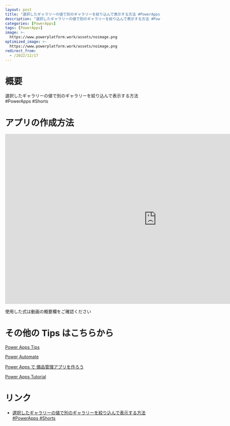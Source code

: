 ```yaml
---
layout: post
title: "選択したギャラリーの値で別のギャラリーを絞り込んで表示する方法 #PowerApps #Shorts"
description: "選択したギャラリーの値で別のギャラリーを絞り込んで表示する方法 #PowerApps #Shortsを動画で分かりやすく解説"
categories: [PowerApps]
tags: [PowerApps]
image: >-
  https://www.powerplatform.work/assets/noimage.png
optimized_image: >-
  https://www.powerplatform.work/assets/noimage.png
redirect_from:
  - /2022/12/17
---
```



#  概要

選択したギャラリーの値で別のギャラリーを絞り込んで表示する方法 #PowerApps #Shorts


# アプリの作成方法

<iframe width="983" height="553" src="https://www.youtube.com/embed/1ytWnLsEoyA" title="YouTube video player" frameborder="0" allow="accelerometer; autoplay; clipboard-write; encrypted-media; gyroscope; picture-in-picture" allowfullscreen></iframe>


使用した式は動画の概要欄をご確認ください


# その他の Tips はこちらから

[Power Apps Tips](https://www.youtube.com/watch?v=VrAQf3JQ7yM&list=PLVhFi1fb3DqakSLVMn22DDcySXh9jtzi- )


[Power Automate](https://www.youtube.com/watch?v=-YnJYT0ASEM&list=PLVhFi1fb3Dqbzic6GieqnLFgD3aTj-eHA)


[Power Apps で 備品管理アプリを作ろう](https://www.youtube.com/playlist?list=PLVhFi1fb3DqZM3HKb8Hea6XEL96990Fyn)


[Power Apps Tutorial](https://www.youtube.com/playlist?list=PLVhFi1fb3DqalxpL974VvAJvV4iWoSbe_)


# リンク


- [選択したギャラリーの値で別のギャラリーを絞り込んで表示する方法 #PowerApps #Shorts](https://www.youtube.com/watch?v=1ytWnLsEoyA)

